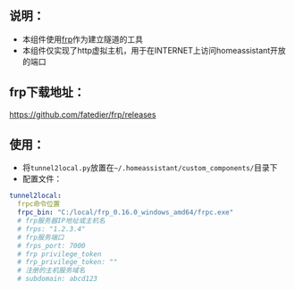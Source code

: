 
## 说明：
 - 本组件使用[frp](https://github.com/fatedier/frp)作为建立隧道的工具
 - 本组件仅实现了http虚拟主机，用于在INTERNET上访问homeassistant开放的端口
 
 
## frp下载地址：
https://github.com/fatedier/frp/releases


## 使用：
 - 将`tunnel2local.py`放置在`~/.homeassistant/custom_components/`目录下
 - 配置文件：
 
```yaml
tunnel2local:
  frpc命令位置
  frpc_bin: "C:/local/frp_0.16.0_windows_amd64/frpc.exe"
  # frp服务器IP地址或主机名
  # frps: "1.2.3.4"
  # frp服务端口
  # frps_port: 7000
  # frp privilege_token
  # frp_privilege_token: ""
  # 注册的主机服务域名
  # subdomain: abcd123
```
